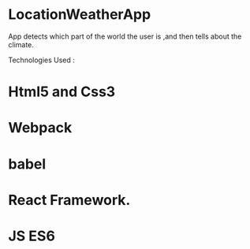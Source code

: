 # LocationWeatherApp
App detects which part of the world the user is ,and then tells about the climate.

Technologies Used :

# Html5 and Css3
# Webpack
# babel
# React Framework.
# JS ES6
